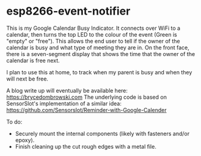 # esp8266-event-notifier
This is my Google Calendar Busy Indicator. It connects over WiFi to a calendar, then turns the top LED to the colour of the event (Green is "empty" or "free"). This allows the end user to tell if the owner of the calendar is busy and what type of meeting they are in. 
On the front face, there is a seven-segment display that shows the time that the owner of the calendar is free next. 

I plan to use this at home, to track when my parent is busy and when they will next be free.

A blog write up will eventually be available here: https://brycedombrowski.com
The underlying code is based on SensorSlot's implementation of a similar idea: https://github.com/SensorsIot/Reminder-with-Google-Calender

To do:
- Securely mount the internal components (likely with fasteners and/or epoxy).
- Finish cleaning up the cut rough edges with a metal file.
